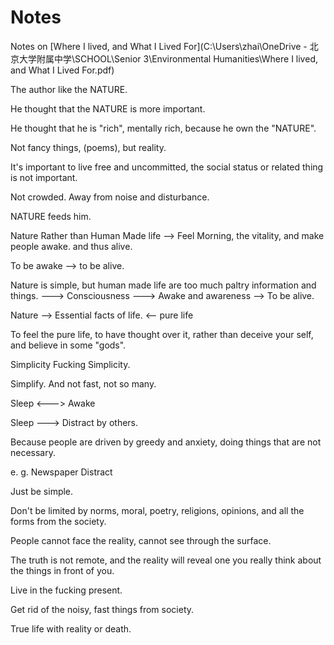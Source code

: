 # Notes

Notes on [Where I lived, and What I Lived For](C:\Users\zhai\OneDrive - 北京大学附属中学\SCHOOL\Senior 3\Environmental Humanities\Where I lived, and What I Lived For.pdf)

The author like the NATURE.

He thought that the NATURE is more important.

He thought that he is "rich", mentally rich, because he own the "NATURE".

Not fancy things, (poems), but reality.

It's important to live free and uncommitted, the social status or related thing is not important.

Not crowded. Away from noise and disturbance.

NATURE feeds him.

Nature Rather than Human Made life --> Feel Morning, the vitality, and make people awake. and thus alive.

To be awake --> to be alive. 

Nature is simple, but human made life are too much paltry information and things. ---> Consciousness ---> Awake and awareness --> To be alive.

Nature --> Essential facts of life. <-- pure life

To feel the pure life, to have thought over it, rather than deceive your self, and believe in some "gods".

Simplicity Fucking Simplicity. 

Simplify. And not fast, not so many.

Sleep <---> Awake

Sleep ---> Distract by others. 

Because people are driven by greedy and anxiety, doing things that are not necessary.

e. g. Newspaper Distract

Just be simple.

Don't be limited by norms, moral, poetry, religions, opinions, and all the forms from the society.

People cannot face the reality, cannot see through the surface.

The truth is not remote, and the reality will reveal one you really think about the things in front of you.

Live in the fucking present.

Get rid of the noisy, fast things from society.

True life with reality or death.